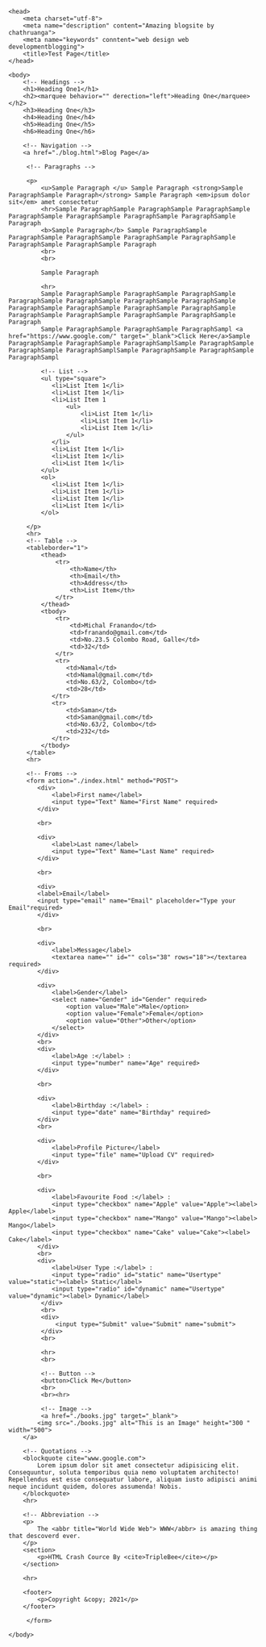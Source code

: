 <!-- Document Type -->
<!DOCTYPE html>

<html>

    <head>
        <meta charset="utf-8">
        <meta name="description" content="Amazing blogsite by chathruanga">
        <meta name="keywords" conntent="web design web developmentblogging">
        <title>Test Page</title>
    </head>

    <body>
        <!-- Headings -->
        <h1>Heading One1</h1>
        <h2><marquee behavior="" derection="left">Heading One</marquee></h2>
        <h3>Heading One</h3>
        <h4>Heading One</h4>
        <h5>Heading One</h5>
        <h6>Heading One</h6>

        <!-- Navigation -->
        <a href="./blog.html">Blog Page</a>
    
         <!-- Paragraphs -->

         <p>
             <u>Sample Paragraph </u> Sample Paragraph <strong>Sample ParagraphSample Paragraph</strong> Sample Paragraph <em>ipsum dolor sit</em> amet consectetur 
             <hr>Sample ParagraphSample ParagraphSample ParagraphSample ParagraphSample ParagraphSample ParagraphSample ParagraphSample Paragraph 
             <b>Sample Paragraph</b> Sample ParagraphSample ParagraphSample ParagraphSample ParagraphSample ParagraphSample ParagraphSample ParagraphSample Paragraph
             <br> 
             <br>

             Sample Paragraph

             <hr>
             Sample ParagraphSample ParagraphSample ParagraphSample ParagraphSample ParagraphSample ParagraphSample ParagraphSample ParagraphSample ParagraphSample ParagraphSample ParagraphSample ParagraphSample ParagraphSample ParagraphSample ParagraphSample Paragraph
             Sample ParagraphSample ParagraphSample ParagraphSampl <a href="https://www.google.com/" target="_blank">Click Here</a>Sample ParagraphSample ParagraphSample ParagraphSamplSample ParagraphSample ParagraphSample ParagraphSamplSample ParagraphSample ParagraphSample ParagraphSampl

             <!-- List -->
             <ul type="square">
                <li>List Item 1</li>
                <li>List Item 1</li>
                <li>List Item 1
                    <ul>
                        <li>List Item 1</li>
                        <li>List Item 1</li>
                        <li>List Item 1</li>
                    </ul>
                </li>
                <li>List Item 1</li>
                <li>List Item 1</li>
                <li>List Item 1</li>
             </ul>
             <ol>
                <li>List Item 1</li>
                <li>List Item 1</li>
                <li>List Item 1</li>
                <li>List Item 1</li>
             </ol>

         </p>
         <hr>
         <!-- Table -->
         <tableborder="1">
             <thead>
                 <tr>
                     <th>Name</th>
                     <th>Email</th>
                     <th>Address</th>
                     <th>List Item</th>
                 </tr>
             </thead>
             <tbody>
                 <tr>
                     <td>Michal Franando</td>
                     <td>franando@gmail.com</td>
                     <td>No.23.5 Colombo Road, Galle</td>
                     <td>32</td>
                 </tr>
                 <tr>
                    <td>Namal</td>
                    <td>Namal@gmail.com</td>
                    <td>No.63/2, Colombo</td>
                    <td>28</td>
                </tr>
                <tr>
                    <td>Saman</td>
                    <td>Saman@gmail.com</td>
                    <td>No.63/2, Colombo</td>
                    <td>232</td>
                </tr>
             </tbody>
         </table>
         <hr>

         <!-- Froms -->
         <form action="./index.html" method="POST">
            <div>
                <label>First name</label>
                <input type="Text" Name="First Name" required>
            </div>

            <br>

            <div>
                <label>Last name</label>
                <input type="Text" Name="Last Name" required>
            </div>

            <br>

            <div>
            <label>Email</label>
            <input type="email" name="Email" placeholder="Type your Email"required>
            </div>

            <br>

            <div>
                <label>Message</label>
                <textarea name="" id="" cols="38" rows="18"></textarea required>
            </div>

            <div>
                <label>Gender</label>
                <select name="Gender" id="Gender" required> 
                    <option value="Male">Male</option>
                    <option value="Female">Female</option>
                    <option value="Other">Other</option>
                </select>
            </div>
            <br>
            <div>
                <label>Age :</label> :
                <input type="number" name="Age" required>
            </div>

            <br>

            <div>
                <label>Birthday :</label> :
                <input type="date" name="Birthday" required>
            </div>
            <br>

            <div>
                <label>Profile Picture</label>
                <input type="file" name="Upload CV" required>
            </div>

            <br>

            <div>
                <label>Favourite Food :</label> :
                <input type="checkbox" name="Apple" value="Apple"><label> Apple</label>
                <input type="checkbox" name="Mango" value="Mango"><label> Mango</label>
                <input type="checkbox" name="Cake" value="Cake"><label> Cake</label>
            </div>
            <br>
            <div>
                <label>User Type :</label> :
                <input type="radio" id="static" name="Usertype" value="static"><label> Static</label>
                <input type="radio" id="dynamic" name="Usertype" value="dynamic"><label> Dynamic</label>
             </div>
             <br>
             <div>
                 <input type="Submit" value="Submit" name="submit">
             </div>
             <br>

             <hr>
             <br>

             <!-- Button -->
             <button>Click Me</button>
             <br>
             <br><hr>

             <!-- Image -->
             <a href="./books.jpg" target="_blank">
            <img src="./books.jpg" alt="This is an Image" height="300 " width="500">
        </a>

        <!-- Quotations -->
        <blockquote cite="www.google.com">
            Lorem ipsum dolor sit amet consectetur adipisicing elit. Consequuntur, soluta temporibus quia nemo voluptatem architecto! Repellendus est esse consequatur labore, aliquam iusto adipisci animi neque incidunt quidem, dolores assumenda! Nobis.
        </blockquote>
        <hr>

        <!-- Abbreviation -->
        <p>
            The <abbr title="World Wide Web"> WWW</abbr> is amazing thing that descoverd ever.
        </p>
        <section>
            <p>HTML Crash Cource By <cite>TripleBee</cite></p>
        </section>

        <hr>
            
        <footer>
            <p>Copyright &copy; 2021</p>
        </footer>

         </form>

    </body>

</html>
